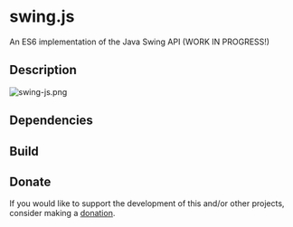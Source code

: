 # swing.js
An ES6 implementation of the Java Swing API (WORK IN PROGRESS!)

## Description
![swing-js.png](https://github.com/gianpierodiblasi/josetta/blob/master/swing-js.png?raw=true)

## Dependencies

## Build

## Donate
If you would like to support the development of this and/or other projects, consider making a [donation](https://www.paypal.com/donate/?business=HCDX9BAEYDF4C&no_recurring=0&currency_code=EUR).